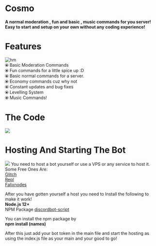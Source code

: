 # Cosmo
**A normal moderation , fun and basic , music commands for you server!  Easy to start and setup on your own without any coding experience!**

# Features
![hm](https://media.discordapp.net/attachments/752428043951276102/756894135805280266/ezgif-7-448f9070f3e2.png)
<br>⦿ Basic Moderation Commands
<br>⦿ Fun commands for a little spice up :D
<br>⦿ Basic normal commands for a server.
<br>⦿ Economy commands cuz why not
<br>⦿ Constant updates and bug fixes
<br>⦿ Levelling System
<br>⦿ Music Commands!

# The Code
<a href="https://github.com/RileCraft/Cosmo/">
         <img src="https://media.discordapp.net/attachments/705681477169315863/756895590738165840/Slide1.jpg">
      </a>
      
# Hosting And Starting The Bot
<img src="https://camo.githubusercontent.com/676ac5bb0e04daec45cb471b6ea16b34818aeeca/687474703a2f2f692e696d6775722e636f6d2f5676585970356a2e706e67">
You need to host a bot yourself or use a VPS or any service to host it.
Some Free Ones Are:
<br> <a href="https://glitch.com/"> Glitch </a>
<br> <a href="https://repl.it/~"> Repl </a>
<br> <a href="https://falixnodes.net/"> Falixnodes </a>

After you have gotten yourself a host you need to Install the following to make it work!
<br> <b> Node.js 12+ </b>
<br> NPM Package <a href="https://www.npmjs.com/package/discordbot-script"> discordbot-script </a>

You can install the npm package by
<br> <b> npm install (names) </b>

After this just add your bot token in the main file and start the hosting as using the index.js file as your main and your good to go!
